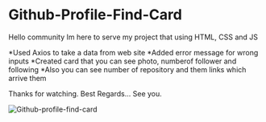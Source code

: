 # Github-Profile-Find-Card
Hello community
Im here to serve my project that using HTML, CSS and JS

*Used Axios to take a data from web site
*Added error message for wrong inputs
*Created card that you can see photo, numberof follower and following
*Also you can see number of repository and them links which arrive them

Thanks for watching.
Best Regards...
See you.

![Github-profile-find-card](https://github.com/evliyademiray/Github-Profile-Find-Card/assets/139562305/4975ee14-6a89-4e26-9f47-036215a8940f)
